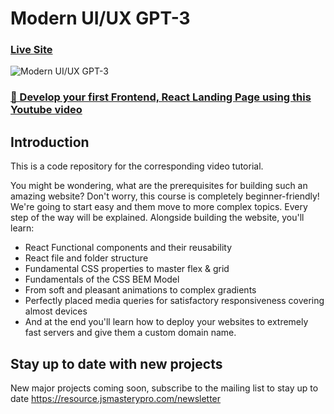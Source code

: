 # Modern UI/UX GPT-3

### [Live Site](https://gpt-3-jo.web.app/)

![Modern UI/UX GPT-3](https://i.ibb.co/TR5LW9z/image.png)

### [🚀 Develop your first Frontend, React Landing Page using this Youtube video](https://youtu.be/LMagNcngvcU?si=3JjkQeGfALr0-l9H)

## Introduction

This is a code repository for the corresponding video tutorial.

You might be wondering, what are the prerequisites for building such an amazing website? Don't worry, this course is completely beginner-friendly! We're going to start easy and them move to more complex topics. Every step of the way will be explained. Alongside building the website, you'll learn:

- React Functional components and their reusability
- React file and folder structure
- Fundamental CSS properties to master flex & grid
- Fundamentals of the CSS BEM Model
- From soft and pleasant animations to complex gradients
- Perfectly placed media queries for satisfactory responsiveness covering almost devices
- And at the end you'll learn how to deploy your websites to extremely fast servers and give them a custom domain name.

## Stay up to date with new projects

New major projects coming soon, subscribe to the mailing list to stay up to date https://resource.jsmasterypro.com/newsletter
